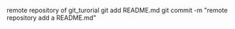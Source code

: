 remote repository of git_turorial
git add README.md
git commit -m "remote repository add a README.md"

